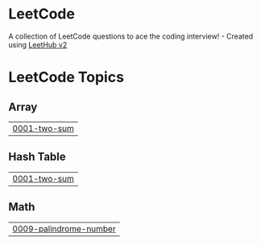 # LeetCode
A collection of LeetCode questions to ace the coding interview! - Created using [LeetHub v2](https://github.com/arunbhardwaj/LeetHub-2.0)

<!---LeetCode Topics Start-->
# LeetCode Topics
## Array
|  |
| ------- |
| [0001-two-sum](https://github.com/ErliMyzeqari/LeetCode/tree/master/0001-two-sum) |
## Hash Table
|  |
| ------- |
| [0001-two-sum](https://github.com/ErliMyzeqari/LeetCode/tree/master/0001-two-sum) |
## Math
|  |
| ------- |
| [0009-palindrome-number](https://github.com/ErliMyzeqari/LeetCode/tree/master/0009-palindrome-number) |
<!---LeetCode Topics End-->